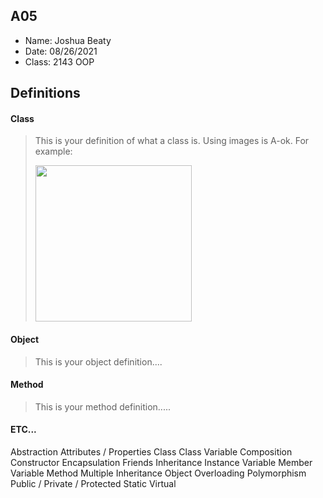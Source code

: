 ## A05
- Name: Joshua Beaty
- Date: 08/26/2021
- Class: 2143 OOP

## Definitions

#### Class

> This is your definition of what a class is. Using images is A-ok. For example: 
>
><img src="https://ds055uzetaobb.cloudfront.net/image_optimizer/722c82aff075a14313be7fa7463f7fedad151a0a.png" width=250>


#### Object
> This is your object definition....

#### Method
> This is your method definition.....

#### ETC...
Abstraction
Attributes / Properties
Class
Class Variable
Composition
Constructor
Encapsulation
Friends
Inheritance
Instance Variable
Member Variable
Method
Multiple Inheritance
Object
Overloading
Polymorphism
Public / Private / Protected
Static
Virtual